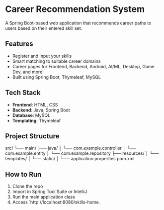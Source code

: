 # Career Recommendation System 

A Spring Boot-based web application that recommends career paths to users based on their entered skill set.

## Features
- Register and input your skills
- Smart matching to suitable career domains
- Career pages for Frontend, Backend, Android, AI/ML, Desktop, Game Dev, and more!
- Built using Spring Boot, Thymeleaf, MySQL

## Tech Stack
- **Frontend**: HTML, CSS
- **Backend**: Java, Spring Boot
- **Database**: MySQL
- **Templating**: Thymeleaf

## Project Structure
src/
└── main/
├── java/
│ └── com.example.controller
│ └── com.example.entity
│ └── com.example.repository
├── resources/
│ └── templates/
│ └── static/
│ └── application.properties
pom.xml

## How to Run
1. Clone the repo  
2. Import in Spring Tool Suite or IntelliJ  
3. Run the main application class  
4. Access `http://localhost:8080/skills-home.
